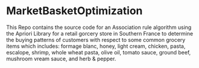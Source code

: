 # MarketBasketOptimization
This Repo contains the source code for an Association rule algorithm using the Apriori Library for a retail gorcery store in Southern France to determine the buying patterns of customers with respect to some common grocery items which includes: formage blanc, honey, light cream, chicken, pasta, escalope, shrimp, whole wheat pasta, olive oil, tomato sauce, ground beef, mushroom vream sauce, and herb & pepper.
